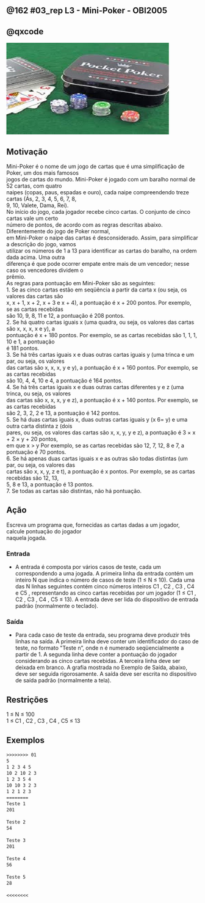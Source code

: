 ## @162 #03_rep L3 - Mini-Poker - OBI2005
## @qxcode

![](__capa.jpg)

## Motivação

Mini-Poker é o nome de um jogo de cartas que é uma simplificação de Poker, um dos mais famosos  
jogos de cartas do mundo. Mini-Poker é jogado com um baralho normal de 52 cartas, com quatro  
naipes (copas, paus, espadas e ouro), cada naipe compreendendo treze cartas (Ás, 2, 3, 4, 5, 6, 7, 8,  
9, 10, Valete, Dama, Rei).  
No inı́cio do jogo, cada jogador recebe cinco cartas. O conjunto de cinco cartas vale um certo  
número de pontos, de acordo com as regras descritas abaixo. Diferentemente do jogo de Poker normal,  
em Mini-Poker o naipe das cartas é desconsiderado. Assim, para simplificar a descrição do jogo, vamos  
utilizar os números de 1 a 13 para identificar as cartas do baralho, na ordem dada acima. Uma outra  
diferença é que pode ocorrer empate entre mais de um vencedor; nesse caso os vencedores dividem o  
prêmio.  
As regras para pontuação em Mini-Poker são as seguintes:  
1\. Se as cinco cartas estão em seqüência a partir da carta x (ou seja, os valores das cartas são  
x, x + 1, x + 2, x + 3 e x + 4), a pontuação é x + 200 pontos. Por exemplo, se as cartas recebidas  
são 10, 9, 8, 11 e 12, a pontuação é 208 pontos.  
2\. Se há quatro cartas iguais x (uma quadra, ou seja, os valores das cartas são x, x, x, x e y), a  
pontuação é x + 180 pontos. Por exemplo, se as cartas recebidas são 1, 1, 1, 10 e 1, a pontuação  
é 181 pontos.  
3\. Se há três cartas iguais x e duas outras cartas iguais y (uma trinca e um par, ou seja, os valores  
das cartas são x, x, x, y e y), a pontuação é x + 160 pontos. Por exemplo, se as cartas recebidas  
são 10, 4, 4, 10 e 4, a pontuação é 164 pontos.  
4\. Se há três cartas iguais x e duas outras cartas diferentes y e z (uma trinca, ou seja, os valores  
das cartas são x, x, x, y e z), a pontuação é x + 140 pontos. Por exemplo, se as cartas recebidas  
são 2, 3, 2, 2 e 13, a pontuação é 142 pontos.  
5\. Se há duas cartas iguais x, duas outras cartas iguais y (x 6= y) e uma outra carta distinta z (dois  
pares, ou seja, os valores das cartas são x, x, y, y e z), a pontuação é 3 × x + 2 × y + 20 pontos,  
em que x > y Por exemplo, se as cartas recebidas são 12, 7, 12, 8 e 7, a pontuação é 70 pontos.  
6\. Se há apenas duas cartas iguais x e as outras são todas distintas (um par, ou seja, os valores das  
cartas são x, x, y, z e t), a pontuação é x pontos. Por exemplo, se as cartas recebidas são 12, 13,  
5, 8 e 13, a pontuação é 13 pontos.  
7\. Se todas as cartas são distintas, não há pontuação.  

## Ação

Escreva um programa que, fornecidas as cartas dadas a um jogador, calcule pontuação do jogador  
naquela jogada.  
  
### Entrada

- A entrada é composta por vários casos de teste, cada um correspondendo a uma jogada. A primeira
linha da entrada contém um inteiro N que indica o número de casos de teste (1 ≤ N ≤ 10). Cada
uma das N linhas seguintes contém cinco números inteiros C1 , C2 , C3 , C4 e C5 , representando as cinco
cartas recebidas por um jogador (1 ≤ C1 , C2 , C3 , C4 , C5 ≤ 13). A entrada deve ser lida do dispositivo de entrada padrão (normalmente o teclado).  

### Saída

- Para cada caso de teste da entrada, seu programa deve produzir três linhas na saı́da. A primeira linha
deve conter um identificador do caso de teste, no formato "Teste n”, onde n é numerado seqüencialmente a partir de 1. A segunda linha deve conter a pontuação do jogador considerando as cinco cartas
recebidas. A terceira linha deve ser deixada em branco. A grafia mostrada no Exemplo de Saı́da,
abaixo, deve ser seguida rigorosamente.
A saı́da deve ser escrita no dispositivo de saı́da padrão (normalmente a tela).  

## Restrições

1 ≤ N ≤ 100  
1 ≤ C1 , C2 , C3 , C4 , C5 ≤ 13

## Exemplos

```
>>>>>>>> 01
5
1 2 3 4 5
10 2 10 2 3
1 2 3 5 4
10 10 3 2 3
1 2 1 2 3
========
Teste 1
201

Teste 2
54

Teste 3
201

Teste 4
56

Teste 5
28

<<<<<<<<
```

#

<!---
>>>>>>>> 02
100
11 7 11 11 8
3 9 3 9 3
10 2 1 7 9
13 6 13 6 13
5 3 13 6 2
12 1 11 7 9
4 5 4 4 5
10 9 9 9 9
8 9 8 8 7
1 1 6 1 1
2 3 5 4 1
3 3 7 10 13
9 9 9 4 6
1 3 1 1 9
11 11 5 5 11
3 12 7 6 9
4 1 1 4 4
5 10 6 2 2
7 4 7 7 2
5 1 5 1 1
1 2 2 2 2
6 3 3 6 3
8 5 4 7 6
1 6 4 12 5
11 8 4 4 11
4 5 6 3 2
3 9 5 5 5
1 12 1 10 2
13 10 4 6 12
1 1 1 1 7
9 9 2 9 2
9 7 10 11 8
1 4 1 1 1
4 3 4 4 6
13 8 10 11 12
3 6 7 5 4
8 2 8 8 13
8 11 13 1 6
10 10 2 2 2
3 6 5 7 4
11 7 7 7 7
5 1 4 3 2
2 8 3 8 1
10 10 3 10 3
5 6 8 7 9
1 13 1 5 5
10 5 7 2 8
10 4 4 7 4
3 5 3 12 3
2 4 7 2 2
7 7 7 12 12
9 9 9 4 4
2 13 13 4 4
8 2 2 1 5
9 2 2 6 9
10 9 9 9 10
8 6 4 2 9
6 6 12 13 13
8 3 8 3 13
6 6 6 11 11
6 7 10 4 4
6 9 4 5 6
3 3 6 3 3
11 8 8 11 11
5 5 2 5 5
1 12 2 11 11
11 1 1 5 8
9 9 8 7 11
10 8 9 6 7
13 3 9 7 13
8 7 4 7 3
13 13 13 3 13
11 6 6 11 6
9 4 9 9 9
4 4 10 10 1
10 10 10 5 5
4 13 13 13 4
8 10 10 10 10
7 7 6 7 9
2 1 4 3 5
9 9 4 10 10
4 6 4 6 6
12 12 12 10 8
13 8 7 4 13
11 6 4 9 7
10 2 10 12 12
12 12 12 13 11
12 9 1 5 11
11 2 3 7 4
13 13 13 13 4
5 8 11 8 8
3 3 3 9 7
3 3 3 2 8
2 7 13 2 2
10 8 6 7 9
9 3 9 9 9
7 9 10 8 11
8 5 8 8 8
3 7 7 4 3
2 9 3 7 13
========
Teste 1
151

Teste 2
163

Teste 3
0

Teste 4
173

Teste 5
0

Teste 6
0

Teste 7
164

Teste 8
189

Teste 9
148

Teste 10
181

Teste 11
201

Teste 12
3

Teste 13
149

Teste 14
141

Teste 15
171

Teste 16
0

Teste 17
164

Teste 18
2

Teste 19
147

Teste 20
161

Teste 21
182

Teste 22
163

Teste 23
204

Teste 24
0

Teste 25
61

Teste 26
202

Teste 27
145

Teste 28
1

Teste 29
0

Teste 30
181

Teste 31
169

Teste 32
207

Teste 33
181

Teste 34
144

Teste 35
0

Teste 36
203

Teste 37
148

Teste 38
0

Teste 39
162

Teste 40
203

Teste 41
187

Teste 42
201

Teste 43
8

Teste 44
170

Teste 45
205

Teste 46
37

Teste 47
0

Teste 48
144

Teste 49
143

Teste 50
142

Teste 51
167

Teste 52
169

Teste 53
67

Teste 54
2

Teste 55
51

Teste 56
169

Teste 57
0

Teste 58
71

Teste 59
50

Teste 60
166

Teste 61
4

Teste 62
6

Teste 63
183

Teste 64
171

Teste 65
185

Teste 66
11

Teste 67
1

Teste 68
9

Teste 69
206

Teste 70
13

Teste 71
7

Teste 72
193

Teste 73
166

Teste 74
189

Teste 75
58

Teste 76
170

Teste 77
173

Teste 78
190

Teste 79
147

Teste 80
201

Teste 81
68

Teste 82
166

Teste 83
152

Teste 84
13

Teste 85
0

Teste 86
76

Teste 87
152

Teste 88
0

Teste 89
0

Teste 90
193

Teste 91
148

Teste 92
143

Teste 93
143

Teste 94
142

Teste 95
206

Teste 96
189

Teste 97
207

Teste 98
188

Teste 99
47

Teste 100
0

<<<<<<<<


>>>>>>>> 03
25
1 2 3 4 5
2 3 4 5 6
3 4 5 6 7
4 5 6 7 8
5 6 7 8 9
6 7 8 9 10
7 8 9 10 11
8 9 10 11 12
9 10 11 12 13
5 4 3 2 1
6 5 4 3 2
7 6 5 4 3
8 7 6 5 4
9 8 7 6 5
10 9 8 7 6
11 10 9 8 7
12 11 10 9 8
13 12 11 10 9
9 7 8 5 6
12 8 9 10 11
6 7 8 4 5
9 10 7 8 11
2 4 6 8 10
1 2 3 4 6
2 4 5 6 7
========
Teste 1
201

Teste 2
202

Teste 3
203

Teste 4
204

Teste 5
205

Teste 6
206

Teste 7
207

Teste 8
208

Teste 9
209

Teste 10
201

Teste 11
202

Teste 12
203

Teste 13
204

Teste 14
205

Teste 15
206

Teste 16
207

Teste 17
208

Teste 18
209

Teste 19
205

Teste 20
208

Teste 21
204

Teste 22
207

Teste 23
0

Teste 24
0

Teste 25
0

<<<<<<<<


>>>>>>>> 04
20
1 1 1 1 2
2 1 2 2 2
3 3 2 3 3
4 4 4 3 4
5 5 5 5 4
6 5 6 6 6
7 7 6 7 7
8 8 8 9 8
9 9 9 9 10
9 10 10 10 10
11 12 11 11 11
12 12 13 12 12
13 13 13 1 13
13 13 13 13 12
13 1 1 1 1
1 13 1 1 1
1 1 13 1 1
1 1 1 13 1
1 1 1 1 13
2 12 2 2 2
========
Teste 1
181

Teste 2
182

Teste 3
183

Teste 4
184

Teste 5
185

Teste 6
186

Teste 7
187

Teste 8
188

Teste 9
189

Teste 10
190

Teste 11
191

Teste 12
192

Teste 13
193

Teste 14
193

Teste 15
181

Teste 16
181

Teste 17
181

Teste 18
181

Teste 19
181

Teste 20
182

<<<<<<<<


>>>>>>>> 05
20
1 1 1 2 2
2 2 1 1 1
1 2 1 2 1
13 12 13 12 13
13 12 12 12 13
13 1 13 1 13
1 11 11 11 1
2 12 12 12 2
3 3 10 10 10
4 9 4 9 4
5 8 8 5 8
8 5 5 8 8
6 7 7 7 6
7 6 6 7 6
10 1 1 1 10
13 12 13 13 12
12 13 13 13 12
12 12 13 13 13
11 10 10 10 11
1 9 9 1 9
========
Teste 1
161

Teste 2
161

Teste 3
161

Teste 4
173

Teste 5
172

Teste 6
173

Teste 7
171

Teste 8
172

Teste 9
170

Teste 10
164

Teste 11
168

Teste 12
168

Teste 13
167

Teste 14
166

Teste 15
161

Teste 16
173

Teste 17
173

Teste 18
173

Teste 19
170

Teste 20
169

<<<<<<<<


>>>>>>>> 06
20
1 1 1 2 3
2 3 4 2 2
3 3 4 3 5
3 3 5 4 3
11 12 13 13 13
11 13 12 13 13
13 11 12 13 13
13 13 11 12 13
1 13 1 12 1
13 1 1 12 13
8 7 7 9 7 
10 2 2 2 10
8 2 9 2 2
9 3 8 8 8
9 8 7 7 7
12 10 10 1 10
1 13 1 1 2
1 2 3 2 2
2 3 2 1 2
13 12 11 11 11
========
Teste 1
141

Teste 2
142

Teste 3
143

Teste 4
143

Teste 5
153

Teste 6
153

Teste 7
153

Teste 8
153

Teste 9
141

Teste 10
61

Teste 11
147

Teste 12
162

Teste 13
142

Teste 14
148

Teste 15
147

Teste 16
150

Teste 17
141

Teste 18
142

Teste 19
142

Teste 20
151

<<<<<<<<


>>>>>>>> 07
20
1 2 1 2 3
1 2 3 2 1
1 1 2 2 3
3 1 3 1 2
13 12 8 8 12
7 4 9 9 7
8 4 9 4 9
10 7 2 10 7
9 9 8 13 8
12 1 3 1 12
11 12 13 11 12
9 4 4 10 9
1 9 13 13 9
12 2 2 12 7
9 3 9 3 2
10 10 9 9 8
3 4 5 4 5
12 9 12 1 9
13 12 3 3 12
7 7 6 6 11
========
Teste 1
28

Teste 2
28

Teste 3
28

Teste 4
31

Teste 5
72

Teste 6
61

Teste 7
55

Teste 8
64

Teste 9
63

Teste 10
58

Teste 11
78

Teste 12
55

Teste 13
77

Teste 14
60

Teste 15
53

Teste 16
68

Teste 17
43

Teste 18
74

Teste 19
62

Teste 20
53

<<<<<<<<


>>>>>>>> 08
20
3 11 11 9 5
10 6 6 5 7
11 11 10 9 12
6 5 2 12 6
4 4 6 9 1
9 1 1 3 6
3 9 5 11 3
2 7 5 8 2
4 8 8 5 6
8 12 5 8 1
11 11 6 12 4
11 7 6 11 10
7 1 10 10 5
8 3 11 2 2
1 10 7 1 5
5 9 4 7 7
10 9 2 3 2
3 8 2 3 4
10 4 8 3 3
4 1 1 9 8
========
Teste 1
11

Teste 2
6

Teste 3
11

Teste 4
6

Teste 5
4

Teste 6
1

Teste 7
3

Teste 8
2

Teste 9
8

Teste 10
8

Teste 11
11

Teste 12
11

Teste 13
10

Teste 14
2

Teste 15
1

Teste 16
7

Teste 17
2

Teste 18
3

Teste 19
3

Teste 20
1

<<<<<<<<


>>>>>>>> 09
100
12 9 12 9 12
4 8 8 8 4
9 12 9 12 9
4 10 8 11 7
3 2 3 6 2
12 5 4 6 6
10 13 2 10 11
5 6 5 6 6
2 2 9 9 2
3 7 3 5 5
11 12 2 5 10
9 3 9 3 3
8 6 7 5 4
6 5 7 8 9
3 3 13 10 1
6 4 4 4 6
1 2 2 10 10
8 4 4 8 4
2 8 8 8 8
1 5 10 7 11
13 8 13 13 4
5 7 4 6 8
9 9 4 9 9
1 2 2 2 1
4 8 3 6 9
3 5 7 6 4
6 1 5 3 2
11 10 8 9 7
13 13 13 3 3
2 5 5 2 2
8 1 8 2 8
2 6 3 4 5
1 1 6 7 7
4 9 4 4 4
5 10 2 8 3
4 4 4 9 4
12 8 7 13 3
7 8 6 9 10
3 10 10 10 9
6 9 9 9 1
9 9 3 8 1
3 1 5 6 6
3 3 2 12 3
13 6 13 8 7
12 8 12 4 8
7 7 7 7 2
1 6 13 5 12
11 11 9 1 11
11 11 11 2 11
2 3 3 2 2
11 4 4 11 4
10 10 10 10 4
5 5 5 10 5
11 3 3 8 8
11 1 1 1 10
2 3 9 9 6
13 13 2 3 6
11 11 11 5 5
12 12 3 12 12
10 10 13 10 10
12 11 13 1 13
1 4 1 6 6
1 12 6 10 13
13 10 11 13 7
13 13 3 13 13
4 3 6 2 5
9 9 9 9 3
11 11 4 3 4
7 1 1 7 7
9 9 2 1 3
8 1 11 11 2
3 7 3 6 9
10 6 8 7 9
1 1 4 1 10
4 13 13 13 4
10 10 11 11 11
11 2 8 7 10
9 5 11 13 1
7 12 4 12 7
8 6 5 8 12
12 7 9 11 6
4 11 7 2 1
6 1 2 10 7
9 8 11 10 7
8 9 6 7 5
8 10 6 8 6
3 6 7 4 5
7 7 2 7 5
9 1 1 1 1
2 6 12 4 5
3 6 6 6 3
5 8 1 5 8
10 11 9 8 7
1 1 3 7 9
4 4 4 4 10
7 12 7 4 4
3 5 7 6 4
7 6 12 2 3
12 12 8 8 4
5 6 3 4 2
========
Teste 1
172

Teste 2
168

Teste 3
169

Teste 4
0

Teste 5
33

Teste 6
6

Teste 7
10

Teste 8
166

Teste 9
162

Teste 10
41

Teste 11
0

Teste 12
163

Teste 13
204

Teste 14
205

Teste 15
3

Teste 16
164

Teste 17
54

Teste 18
164

Teste 19
188

Teste 20
0

Teste 21
153

Teste 22
204

Teste 23
189

Teste 24
162

Teste 25
0

Teste 26
203

Teste 27
0

Teste 28
207

Teste 29
173

Teste 30
162

Teste 31
148

Teste 32
202

Teste 33
43

Teste 34
184

Teste 35
0

Teste 36
184

Teste 37
0

Teste 38
206

Teste 39
150

Teste 40
149

Teste 41
9

Teste 42
6

Teste 43
143

Teste 44
13

Teste 45
72

Teste 46
187

Teste 47
0

Teste 48
151

Teste 49
191

Teste 50
162

Teste 51
164

Teste 52
190

Teste 53
185

Teste 54
50

Teste 55
141

Teste 56
9

Teste 57
13

Teste 58
171

Teste 59
192

Teste 60
190

Teste 61
13

Teste 62
40

Teste 63
0

Teste 64
13

Teste 65
193

Teste 66
202

Teste 67
189

Teste 68
61

Teste 69
167

Teste 70
9

Teste 71
11

Teste 72
3

Teste 73
206

Teste 74
141

Teste 75
173

Teste 76
171

Teste 77
0

Teste 78
0

Teste 79
70

Teste 80
8

Teste 81
0

Teste 82
0

Teste 83
0

Teste 84
207

Teste 85
205

Teste 86
56

Teste 87
203

Teste 88
147

Teste 89
181

Teste 90
0

Teste 91
166

Teste 92
54

Teste 93
207

Teste 94
1

Teste 95
184

Teste 96
49

Teste 97
203

Teste 98
0

Teste 99
72

Teste 100
202

<<<<<<<<


>>>>>>>> 10
100
9 10 8 6 7
5 5 5 10 5
4 4 5 8 4
12 12 12 6 12
3 4 4 4 3
10 4 13 10 13
12 4 9 10 10
8 10 11 7 9
7 6 4 3 5
10 6 7 8 9
11 3 5 11 5
10 10 10 13 7
9 4 9 1 13
2 11 5 8 12
5 5 10 5 10
5 3 2 6 4
10 12 13 13 2
4 3 2 13 5
8 6 2 6 8
6 3 5 4 2
3 3 11 3 3
11 10 6 12 11
12 12 10 12 1
1 5 9 9 1
12 12 9 12 12
12 1 1 8 6
8 7 7 8 8
13 3 3 1 1
13 3 3 1 3
8 6 5 7 9
10 10 10 10 4
5 8 2 13 6
7 10 7 10 7
1 12 10 10 12
9 8 7 6 10
11 11 11 12 13
5 8 7 4 6
11 9 1 5 3
1 1 1 3 1
3 6 6 6 7
8 3 3 11 11
6 3 10 10 10
12 8 12 8 5
9 3 9 9 12
7 8 5 9 6
5 5 11 5 9
9 9 9 6 6
12 6 11 6 13
1 10 1 5 1
11 10 8 8 9
6 2 5 11 12
6 5 5 6 6
8 8 8 1 8
1 11 2 1 3
10 9 7 6 8
7 4 3 5 6
9 12 4 12 12
6 6 12 12 6
11 12 4 11 2
1 6 6 6 8
10 8 6 7 9
7 10 9 8 11
13 13 13 8 13
10 10 5 6 6
13 4 11 1 2
9 11 8 10 7
5 7 12 5 7
11 11 8 8 8
9 11 7 10 8
3 10 2 2 13
10 5 11 3 3
1 7 7 7 9
9 8 11 10 7
6 6 6 1 13
8 4 8 1 2
13 4 10 1 2
1 10 6 1 4
1 10 4 1 4
3 7 3 7 3
13 13 1 13 1
12 12 12 10 6
2 4 3 6 5
9 11 11 9 9
7 11 9 8 10
5 11 12 13 1
9 4 10 9 9
7 6 10 8 9
12 12 10 10 12
10 10 8 10 10
5 7 4 5 7
6 2 9 6 11
4 9 11 8 6
9 9 2 6 2
5 2 3 6 4
10 10 8 10 10
5 12 9 11 1
4 4 4 4 7
9 5 7 11 5
6 7 5 4 3
5 7 8 9 12
========
Teste 1
206

Teste 2
185

Teste 3
144

Teste 4
192

Teste 5
164

Teste 6
79

Teste 7
10

Teste 8
207

Teste 9
203

Teste 10
206

Teste 11
63

Teste 12
150

Teste 13
9

Teste 14
0

Teste 15
165

Teste 16
202

Teste 17
13

Teste 18
0

Teste 19
56

Teste 20
202

Teste 21
183

Teste 22
11

Teste 23
152

Teste 24
49

Teste 25
192

Teste 26
1

Teste 27
168

Teste 28
31

Teste 29
143

Teste 30
205

Teste 31
190

Teste 32
0

Teste 33
167

Teste 34
76

Teste 35
206

Teste 36
151

Teste 37
204

Teste 38
0

Teste 39
181

Teste 40
146

Teste 41
59

Teste 42
150

Teste 43
72

Teste 44
149

Teste 45
205

Teste 46
145

Teste 47
169

Teste 48
6

Teste 49
141

Teste 50
8

Teste 51
0

Teste 52
166

Teste 53
188

Teste 54
1

Teste 55
206

Teste 56
203

Teste 57
152

Teste 58
166

Teste 59
11

Teste 60
146

Teste 61
206

Teste 62
207

Teste 63
193

Teste 64
62

Teste 65
0

Teste 66
207

Teste 67
51

Teste 68
168

Teste 69
207

Teste 70
2

Teste 71
3

Teste 72
147

Teste 73
207

Teste 74
146

Teste 75
8

Teste 76
0

Teste 77
1

Teste 78
34

Teste 79
163

Teste 80
173

Teste 81
152

Teste 82
202

Teste 83
169

Teste 84
207

Teste 85
0

Teste 86
149

Teste 87
206

Teste 88
172

Teste 89
190

Teste 90
51

Teste 91
6

Teste 92
0

Teste 93
51

Teste 94
202

Teste 95
190

Teste 96
0

Teste 97
184

Teste 98
5

Teste 99
203

Teste 100
0

<<<<<<<<

--->